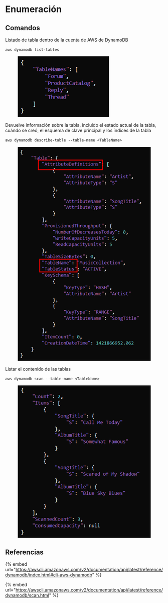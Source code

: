 # Enumeración

## Comandos

Listado de tabla dentro de la cuenta de AWS de DynamoDB

```
aws dynamodb list-tables
```

<figure><img src="../../.gitbook/assets/image (17).png" alt=""><figcaption></figcaption></figure>

Devuelve información sobre la tabla, incluido el estado actual de la tabla, cuándo se creó, el esquema de clave principal y los índices de la tabla

```
aws dynamodb describe-table --table-name <TableName>
```

<figure><img src="../../.gitbook/assets/image (19) (2).png" alt=""><figcaption></figcaption></figure>

Listar el contenido de las tablas

```
aws dynamodb scan --table-name <TableName>
```

<figure><img src="../../.gitbook/assets/image (9) (2) (3).png" alt=""><figcaption></figcaption></figure>



## Referencias

{% embed url="https://awscli.amazonaws.com/v2/documentation/api/latest/reference/dynamodb/index.html#cli-aws-dynamodb" %}

{% embed url="https://awscli.amazonaws.com/v2/documentation/api/latest/reference/dynamodb/scan.html" %}
